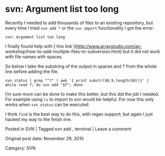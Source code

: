 # svn: Argument list too long

Recently I needed to add thousands of files to an existing repository, but
every time I tried ` svn add * ` or the ` svn import ` functionality I got the
error:

` svn: Argument list too long `

I finally found help with [ this link ](http://www.arraystudio.com/as-
workshop/how-to-add-multiple-files-to-subversion.html) but it did not work
with file names with spaces.

So below I take the substring of the output in spaces and ? from the whole
line before adding the file.

    
    
    svn status | grep "^?" | awk '{ print substr($0,9,length($0))}' | while read f; do svn add "$f"; done
    

I’m sure more can be done to make this better, but this did the job I needed.
For example using ` ls ` to import to svn would be helpful. For now this only
works when ` svn status ` can be executed.

I think ` find ` is the best way to do this, with regex support; but again I
just hacked my way to the finish line.

Posted in SVN | Tagged svn add , terminal | Leave a comment 


Original post date: November 29, 2010

Category: SVN